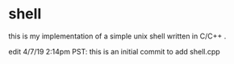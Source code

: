 # shell
this is my implementation of a simple unix shell written in C/C++ .

edit 4/7/19 2:14pm PST:
  this is an initial commit to add shell.cpp
